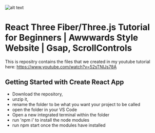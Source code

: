 ![alt text](https://raw.githubusercontent.com/lilsugsy/R3F-Tutorial---Robot-Project/main/r3f-thumb.jpg)

# React Three Fiber/Three.js Tutorial for Beginners | Awwwards Style Website | Gsap, ScrollControls

This is repositry contains the files that we created in my youtube tutorial here: https://www.youtube.com/watch?v=52sTNIJs78A

## Getting Started with Create React App
- Download the repository, 
- unzip it, 
- rename the folder to be what you want your project to be called
- open the folder in your VS Code
- Open a new integrated terminal within the folder
- run 'npm i' to install the node modules
- run npm start once the modules have installed
